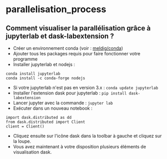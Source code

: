 # parallelisation_process

## Comment visualiser la parallélisation grâce à jupyterlab et dask-labextension ?

- Créer un environnement conda (voir : [meldig/conda](https://github.com/meldig/conda))
- Ajouter tous les packages requis pour faire fonctionner votre programme
- Installer jupyterlab et nodejs :

````
conda install jupyterlab 
conda install -c conda-forge nodejs
````
- Si votre jupyterlab n'est pas en version 3.x : 
``conda update jupyterlab``
- Installer l'extension dask pour jupyterlab : ``pip install dask-labextension``
- Lancer jupyter avec la commande : ``jupyter lab``
- Exécuter dans un nouveau notebook :

````
import dask.distributed as dd  
from dask.distributed import Client  
client = Client()
````

- Cliquez ensuite sur l'icône dask dans la toolbar à gauche et cliquez sur la loupe.
- Vous avez maintenant à votre disposition plusieurs éléments de visualisation dask.